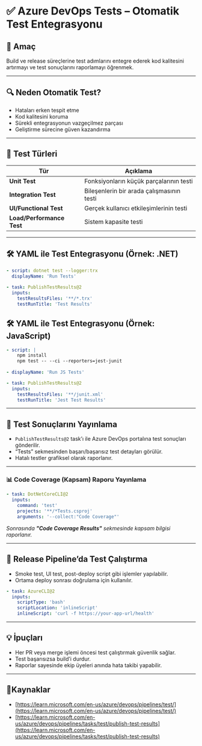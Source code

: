 # ✅ Azure DevOps Tests – Otomatik Test Entegrasyonu

## 🧠 Amaç

Build ve release süreçlerine test adımlarını entegre ederek kod kalitesini artırmayı ve test sonuçlarını raporlamayı öğrenmek.

---
## 🔍 Neden Otomatik Test?

- Hataları erken tespit etme
- Kod kalitesini koruma
- Sürekli entegrasyonun vazgeçilmez parçası
- Geliştirme sürecine güven kazandırma

---
## 🧪 Test Türleri

| Tür             | Açıklama                           |
|------------------|------------------------------------|
| **Unit Test**    | Fonksiyonların küçük parçalarının testi |
| **Integration Test** | Bileşenlerin bir arada çalışmasının testi |
| **UI/Functional Test** | Gerçek kullanıcı etkileşimlerinin testi |
| **Load/Performance Test** | Sistem kapasite testi |

---
## 🛠️ YAML ile Test Entegrasyonu (Örnek: .NET)

```yaml
- script: dotnet test --logger:trx
  displayName: 'Run Tests'

- task: PublishTestResults@2
  inputs:
    testResultsFiles: '**/*.trx'
    testRunTitle: 'Test Results'
```
## 🛠️ YAML ile Test Entegrasyonu (Örnek: JavaScript)
```yaml
- script: |
    npm install
    npm test -- --ci --reporters=jest-junit
  
- displayName: 'Run JS Tests'

- task: PublishTestResults@2
  inputs:
    testResultsFiles: '**/junit.xml'
    testRunTitle: 'Jest Test Results'

```
---
## 🧾 Test Sonuçlarını Yayınlama

- `PublishTestResults@2` task’ı ile Azure DevOps portalına test sonuçları gönderilir.
- “Tests” sekmesinden başarı/başarısız test detayları görülür.
- Hatalı testler grafiksel olarak raporlanır.
---
### 📊 Code Coverage (Kapsam) Raporu Yayınlama
```yaml
- task: DotNetCoreCLI@2
  inputs:
    command: 'test'
    projects: '**/*Tests.csproj'
    arguments: '--collect:"Code Coverage"'
```
*Sonrasında **"Code Coverage Results"** sekmesinde kapsam bilgisi raporlanır.*

---
## 🔄 Release Pipeline’da Test Çalıştırma

- Smoke test, UI test, post-deploy script gibi işlemler yapılabilir.
- Ortama deploy sonrası doğrulama için kullanılır.
```yaml
- task: AzureCLI@2
  inputs:
    scriptType: 'bash'
    scriptLocation: 'inlineScript'
    inlineScript: 'curl -f https://your-app-url/health'
```

---
## 💡 İpuçları

- Her PR veya merge işlemi öncesi test çalıştırmak güvenlik sağlar.
- Test başarısızsa build’i durdur.
- Raporlar sayesinde ekip üyeleri anında hata takibi yapabilir.

---
## 🔗Kaynaklar

- [https://learn.microsoft.com/en-us/azure/devops/pipelines/test/](https://learn.microsoft.com/en-us/azure/devops/pipelines/test/)
- [https://learn.microsoft.com/en-us/azure/devops/pipelines/tasks/test/publish-test-results](https://learn.microsoft.com/en-us/azure/devops/pipelines/tasks/test/publish-test-results)
